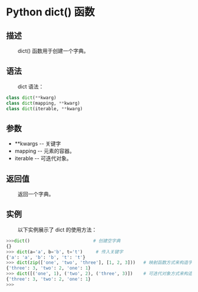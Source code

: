 # Python dict() 函数
## 描述
&#160;&#160;&#160;&#160;&#160;&#160;&#160;&#160;dict() 函数用于创建一个字典。

## 语法
&#160;&#160;&#160;&#160;&#160;&#160;&#160;&#160;dict 语法：

```python
class dict(**kwarg)
class dict(mapping, **kwarg)
class dict(iterable, **kwarg)
```

## 参数
- **kwargs -- 关键字
- mapping -- 元素的容器。
- iterable -- 可迭代对象。

## 返回值
&#160;&#160;&#160;&#160;&#160;&#160;&#160;&#160;返回一个字典。

## 实例
&#160;&#160;&#160;&#160;&#160;&#160;&#160;&#160;以下实例展示了 dict 的使用方法：

```python
>>>dict()                        # 创建空字典
{}
>>> dict(a='a', b='b', t='t')     # 传入关键字
{'a': 'a', 'b': 'b', 't': 't'}
>>> dict(zip(['one', 'two', 'three'], [1, 2, 3]))   # 映射函数方式来构造字典
{'three': 3, 'two': 2, 'one': 1} 
>>> dict([('one', 1), ('two', 2), ('three', 3)])    # 可迭代对象方式来构造字典
{'three': 3, 'two': 2, 'one': 1}
>>>
```
